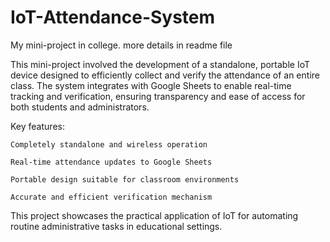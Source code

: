 # IoT-Attendance-System
My mini-project in college. more details in readme file

This mini-project involved the development of a standalone, portable IoT device designed to efficiently collect and verify the attendance of an entire class. The system integrates with Google Sheets to enable real-time tracking and verification, ensuring transparency and ease of access for both students and administrators.

Key features:

    Completely standalone and wireless operation

    Real-time attendance updates to Google Sheets

    Portable design suitable for classroom environments

    Accurate and efficient verification mechanism

This project showcases the practical application of IoT for automating routine administrative tasks in educational settings.
